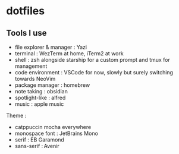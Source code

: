 # dotfiles

## Tools I use

- file explorer & manager : Yazi
- terminal : WezTerm at home, iTerm2 at work 
- shell : zsh alongside starship for a custom prompt and tmux for management
- code environment : VSCode for now, slowly but surely switching towards NeoVim
- package manager : homebrew
- note taking : obsidian
- spotlight-like : alfred
- music : apple music

Theme :
- catppuccin mocha everywhere
- monospace font : JetBrains Mono
- serif : EB Garamond
- sans-serif : Avenir
